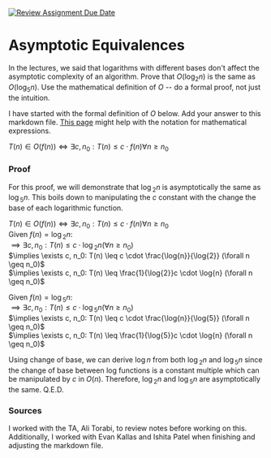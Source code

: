 [![Review Assignment Due Date](https://classroom.github.com/assets/deadline-readme-button-24ddc0f5d75046c5622901739e7c5dd533143b0c8e959d652212380cedb1ea36.svg)](https://classroom.github.com/a/fbkbKZ5N)
# Asymptotic Equivalences

In the lectures, we said that logarithms with different bases don't affect the
asymptotic complexity of an algorithm. Prove that $O(\log_{2} n)$ is the same as
$O(\log_{5} n)$. Use the mathematical definition of $O$ -- do a formal proof,
not just the intuition.

I have started with the formal definition of $O$ below. Add your answer to this
markdown file. [This
page](https://docs.github.com/en/get-started/writing-on-github/working-with-advanced-formatting/writing-mathematical-expressions)
might help with the notation for mathematical expressions.

$T(n) \in O(f(n)) \iff \exists c, n_0: T(n) \leq c \cdot f(n) \forall n \geq n_0$

### Proof

For this proof, we will demonstrate that $\log{ _2}{n}$ is asymptotically the same as $\log{ _5}{n}$. This boils down to manipulating the $c$ constant with the change the base of each logarithmic function.

$T(n) \in O(f(n)) \iff \exists c, n_0: T(n) \leq c \cdot f(n) \forall n \geq n_0$<br>
Given $f(n) = \log{ _2}{n}$:<br>
$\implies \exists c, n_0: T(n) \leq c \cdot \log{ _2}{n} (\forall n \geq n_0)$<br>
$\implies \exists c, n_0: T(n) \leq c \cdot \frac{\log{n}}{\log{2}} (\forall n \geq n_0)$<br>
$\implies \exists c, n_0: T(n) \leq \frac{1}{\log{2}}c \cdot \log{n} (\forall n \geq n_0)$<br>


Given $f(n) = \log{ _5}{n}$:<br>
$\implies \exists c, n_0: T(n) \leq c \cdot \log{ _5}{n} (\forall n \geq n_0)$<br>
$\implies \exists c, n_0: T(n) \leq c \cdot \frac{\log{n}}{\log{5}} (\forall n \geq n_0)$<br>
$\implies \exists c, n_0: T(n) \leq \frac{1}{\log{5}}c \cdot \log{n} (\forall n \geq n_0)$<br>

Using change of base, we can derive $\log{n}$ from both $\log{ _2}{n}$ and $\log{ _5}{n}$ since the change of base between log functions is a constant multiple which can be manipulated by $c$ in $O(n)$. Therefore, $\log{ _2}{n}$ and $\log{ _5}{n}$ are asymptotically the same. Q.E.D.

### Sources

I worked with the TA, Ali Torabi, to review notes before working on this. Additionally, I worked with Evan Kallas and Ishita Patel when finishing and adjusting the markdown file.  
